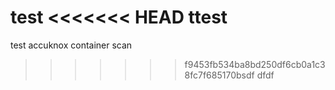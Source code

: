 test
<<<<<<< HEAD
ttest
=======
test
accuknox container scan 
>>>>>>> f9453fb534ba8bd250df6cb0a1c38fc7f685170bsdf
dfdf
